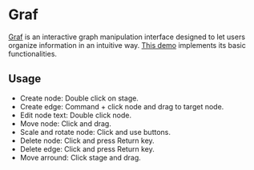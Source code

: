 # Graf

[Graf](https://www.wolframcloud.com/obj/cesars/graphofideas/main) is an interactive graph manipulation interface designed to let users organize information in an intuitive way. [This demo](https://www.wolframcloud.com/obj/cesars/graphofideas/main) implements its basic functionalities.

## Usage

- Create node: Double click on stage.
- Create edge: Command + click node and drag to target node.
- Edit node text: Double click node.
- Move node: Click and drag.
- Scale and rotate node: Click and use buttons.
- Delete node: Click and press Return key.
- Delete edge: Click and press Return key.
- Move arround: Click stage and drag.
